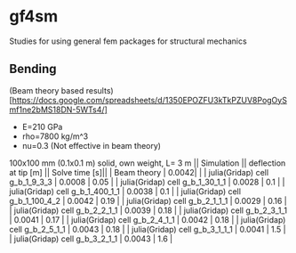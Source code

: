 # gf4sm
Studies for using general fem packages for structural mechanics

## Bending

(Beam theory based results)[https://docs.google.com/spreadsheets/d/1350EPOZFU3kTkPZUV8PogOySmf1ne2bMS18DN-5WTs4/]
 * E=210 GPa
 * rho=7800 kg/m^3
 * nu=0.3 (Not effective in beam theory)

100x100 mm (0.1x0.1 m) solid, own weight, L= 3 m
|| Simulation || deflection at tip [m] || Solve time [s]||
| Beam theory | 0.0042| |
| julia(Gridap) cell g_b_1_9_3_3 | 0.0008 | 0.05 | 
| julia(Gridap) cell g_b_1_30_1_1 | 0.0028 | 0.1 | 
| julia(Gridap) cell g_b_1_400_1_1 | 0.0038 | 0.1 | 
| julia(Gridap) cell g_b_1_100_4_2 | 0.0042 | 0.19 |
| julia(Gridap) cell g_b_2_1_1_1 | 0.0029 | 0.16 | 
| julia(Gridap) cell g_b_2_2_1_1 | 0.0039 | 0.18 | 
| julia(Gridap) cell g_b_2_3_1_1 | 0.0041 | 0.17 | 
| julia(Gridap) cell g_b_2_4_1_1 | 0.0042 | 0.18 | 
| julia(Gridap) cell g_b_2_5_1_1 | 0.0043 | 0.18 | 
| julia(Gridap) cell g_b_3_1_1_1 | 0.0041 | 1.5 |
| julia(Gridap) cell g_b_3_2_1_1 | 0.0043 | 1.6 |

